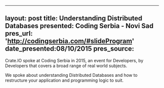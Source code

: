 
---
layout: post
title: Understanding Distributed Databases
presented: Coding Serbia - Novi Sad
pres_url: 'http://codingserbia.com/#slideProgram'
date_presented:08/10/2015
pres_source:
---


Crate.IO spoke at Coding Serbia in 2015, an event for Developers, by Developers that covers a broad range of real world subjects.

We spoke about understanding Distributed Databases and how to restructure your application and programming logic to suit.



